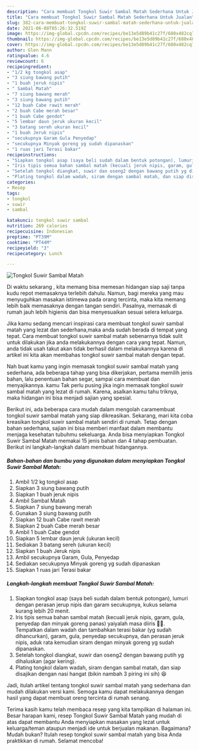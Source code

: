 ```yaml
---
description: "Cara membuat Tongkol Suwir Sambal Matah Sederhana Untuk Jualan"
title: "Cara membuat Tongkol Suwir Sambal Matah Sederhana Untuk Jualan"
slug: 382-cara-membuat-tongkol-suwir-sambal-matah-sederhana-untuk-jualan
date: 2021-06-08T05:26:32.519Z
image: https://img-global.cpcdn.com/recipes/be13e5d89b41c27f/680x482cq70/tongkol-suwir-sambal-matah-foto-resep-utama.jpg
thumbnail: https://img-global.cpcdn.com/recipes/be13e5d89b41c27f/680x482cq70/tongkol-suwir-sambal-matah-foto-resep-utama.jpg
cover: https://img-global.cpcdn.com/recipes/be13e5d89b41c27f/680x482cq70/tongkol-suwir-sambal-matah-foto-resep-utama.jpg
author: Glen Mann
ratingvalue: 4.6
reviewcount: 6
recipeingredient:
- "1/2 kg tongkol asap"
- "3 siung bawang putih"
- "1 buah jeruk nipis"
- " Sambal Matah"
- "7 siung bawang merah"
- "3 siung bawang putih"
- "12 buah Cabe rawit merah"
- "2 buah Cabe merah besar"
- "1 buah Cabe gendot"
- "5 lembar daun jeruk ukuran kecil"
- "3 batang sereh ukuran kecil"
- "1 buah Jeruk nipis"
- "secukupnya Garam Gula Penyedap"
- "secukupnya Minyak goreng yg sudah dipanaskan"
- "1 ruas jari Terasi bakar"
recipeinstructions:
- "Siapkan tongkol asap (saya beli sudah dalam bentuk potongan), lumuri dengan perasan jerup nipis dan garam secukupnya, kukus selama kurang lebih 20 menit."
- "Iris tipis semua bahan sambal matah (kecuali jeruk nipis, garam, gula, penyedap dan minyak goreng panas) yaiyalah masa diiris 🤭😁. Tempatkan dalam wadah dan tambahkan terasi bakar (yg sudah dihancurkan), garam, gula, penyedap secukupnya, dan perasan jeruk nipis, aduk rata kemudian siram dengan minyak goreng yg sudah dipanaskan."
- "Setelah tongkol diangkat, suwir dan oseng2 dengan bawang putih yg dihaluskan (agar kering)."
- "Plating tongkol dalam wadah, siram dengan sambal matah, dan siap disajikan dengan nasi hangat (bikin nambah 3 piring ini sih) 😆"
categories:
- Resep
tags:
- tongkol
- suwir
- sambal

katakunci: tongkol suwir sambal 
nutrition: 269 calories
recipecuisine: Indonesian
preptime: "PT39M"
cooktime: "PT44M"
recipeyield: "3"
recipecategory: Lunch

---
```



![Tongkol Suwir Sambal Matah](https://img-global.cpcdn.com/recipes/be13e5d89b41c27f/680x482cq70/tongkol-suwir-sambal-matah-foto-resep-utama.jpg)

Di waktu  sekarang , kita memang bisa memesan hidangan siap saji tanpa kudu repot memasaknya terlebih dahulu. Namun, bagi mereka yang mau menyuguhkan masakan istimewa pada orang tercinta, maka kita memang lebih baik memasaknya dengan tangan sendiri. Pasalnya, memasak di rumah jauh lebih higienis dan bisa menyesuaikan sesuai selera keluarga.

Jika kamu sedang mencari inspirasi cara membuat tongkol suwir sambal matah yang lezat dan sederhana,maka anda sudah berada di tempat yang tepat. Cara membuat tongkol suwir sambal matah  sebenarnya tidak sulit untuk dilakukan jika anda melakukannya dengan cara yang tepat. Namun, anda tidak usah takut akan tidak berhasil dalam melakukannya 
karena di artikel ini kita akan membahas tongkol suwir sambal matah dengan tepat.  



Nah buat kamu yang ingin memasak tongkol suwir sambal matah yang sederhana, ada beberapa tahap yang bisa dikerjakan, pertama memilih jenis bahan, lalu penentuan bahan segar, sampai cara membuat dan menyajikannya. kamu Tak perlu pusing jika ingin memasak tongkol suwir sambal matah yang lezat di rumah. Karena, asalkan kamu  tahu triknya, maka hidangan ini bisa menjadi sajian yang spesial.

Berikut ini, ada beberapa cara mudah dalam mengolah caramembuat tongkol suwir sambal matah yang siap dikreasikan. Sekarang, mari kita coba kreasikan tongkol suwir sambal matah sendiri di rumah. Tetap dengan bahan sederhana, sajian ini bisa memberi manfaat dalam membantu menjaga kesehatan tubuhmu sekeluarga. Anda bisa menyiapkan Tongkol Suwir Sambal Matah memakai 15 jenis bahan dan 4 tahap pembuatan. Berikut ini langkah-langkah dalam membuat hidangannya.

<!--inarticleads1-->

##### Bahan-bahan dan bumbu yang digunakan dalam menyiapkan Tongkol Suwir Sambal Matah:

1. Ambil 1/2 kg tongkol asap
1. Siapkan 3 siung bawang putih
1. Siapkan 1 buah jeruk nipis
1. Ambil  Sambal Matah
1. Siapkan 7 siung bawang merah
1. Gunakan 3 siung bawang putih
1. Siapkan 12 buah Cabe rawit merah
1. Siapkan 2 buah Cabe merah besar
1. Ambil 1 buah Cabe gendot
1. Siapkan 5 lembar daun jeruk (ukuran kecil)
1. Sediakan 3 batang sereh (ukuran kecil)
1. Siapkan 1 buah Jeruk nipis
1. Ambil secukupnya Garam, Gula, Penyedap
1. Sediakan secukupnya Minyak goreng yg sudah dipanaskan
1. Siapkan 1 ruas jari Terasi bakar




<!--inarticleads2-->

##### Langkah-langkah membuat Tongkol Suwir Sambal Matah:

1. Siapkan tongkol asap (saya beli sudah dalam bentuk potongan), lumuri dengan perasan jerup nipis dan garam secukupnya, kukus selama kurang lebih 20 menit.
1. Iris tipis semua bahan sambal matah (kecuali jeruk nipis, garam, gula, penyedap dan minyak goreng panas) yaiyalah masa diiris 🤭😁. Tempatkan dalam wadah dan tambahkan terasi bakar (yg sudah dihancurkan), garam, gula, penyedap secukupnya, dan perasan jeruk nipis, aduk rata kemudian siram dengan minyak goreng yg sudah dipanaskan.
1. Setelah tongkol diangkat, suwir dan oseng2 dengan bawang putih yg dihaluskan (agar kering).
1. Plating tongkol dalam wadah, siram dengan sambal matah, dan siap disajikan dengan nasi hangat (bikin nambah 3 piring ini sih) 😆




Jadi, itulah artikel tentang  tongkol suwir sambal matah  yang sederhana dan mudah dilakukan versi kami. Semoga kamu dapat melakukannya dengan hasil yang dapat membuat oreng tercinta di rumah senang. 

Terima kasih kamu telah membaca resep yang kita tampilkan di halaman ini. Besar harapan kami, resep  Tongkol Suwir Sambal Matah yang mudah di atas dapat membantu Anda menyiapkan masakan yang lezat untuk keluarga/teman ataupun menjadi ide untuk berjualan makanan. Bagaimana? Mudah bukan? Itulah resep tongkol suwir sambal matah yang bisa Anda praktikkan di rumah. Selamat mencoba!

